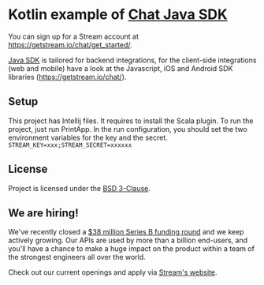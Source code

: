 # Kotlin example of [Chat Java SDK](https://github.com/getstream/stream-chat-java)

You can sign up for a Stream account at https://getstream.io/chat/get_started/.

[Java SDK](https://github.com/getstream/stream-chat-java) is tailored for backend integrations, for the client-side integrations (web and mobile) have a look at the Javascript, iOS and Android SDK libraries (https://getstream.io/chat/).

## Setup
This project has Intellij files. It requires to install the Scala plugin.
To run the project, just run PrintApp. In the run configuration, you should set the two environment variables for the key and the secret.
`STREAM_KEY=xxx;STREAM_SECRET=xxxxxx`

## License

Project is licensed under the [BSD 3-Clause](LICENSE).

## We are hiring!

We've recently closed a [$38 million Series B funding round](https://techcrunch.com/2021/03/04/stream-raises-38m-as-its-chat-and-activity-feed-apis-power-communications-for-1b-users/) and we keep actively growing.
Our APIs are used by more than a billion end-users, and you'll have a chance to make a huge impact on the product within a team of the strongest engineers all over the world.

Check out our current openings and apply via [Stream's website](https://getstream.io/team/#jobs).
